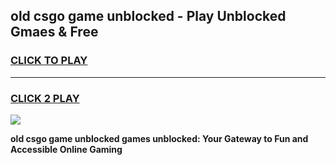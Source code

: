 
## old csgo game unblocked - Play Unblocked Gmaes & Free
<h3>
<a href="https://premium.freeplayer.one?title=old_csgo_game_unblocked&ref=20F">CLICK TO PLAY</a></h3>
<hr>

<h3>
<a href="https://premium.freeplayer.one?title=old_csgo_game_unblocked&ref=20F">CLICK 2 PLAY</a>
  
</h3>

<a href="https://premium.freeplayer.one?title=old_csgo_game_unblocked&ref=20F/"><img src="https://clearcache.store/games.png"></a>


**old csgo game unblocked games unblocked: Your Gateway to Fun and Accessible Online Gaming**
